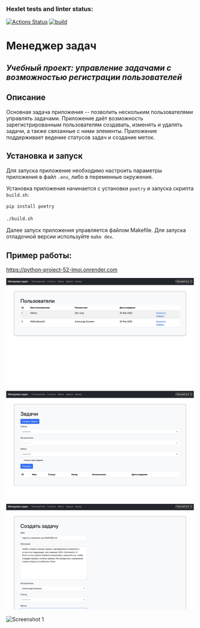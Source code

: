 ### Hexlet tests and linter status:
[![Actions Status](https://github.com/AlloKuz/python-project-52/actions/workflows/hexlet-check.yml/badge.svg)](https://github.com/AlloKuz/python-project-52/actions)
[![build](https://github.com/AlloKuz/python-project-52/actions/workflows/build.yml/badge.svg)](https://github.com/AlloKuz/python-project-52/actions/workflows/build.yml)

# Менеджер задач

## *Учебный проект: управление задачами с возможностью регистрации пользователей*

## Описание

Основная задача приложения -- позволить нескольким пользователями управлять задачами.
Приложение даёт возможность зарегистрированным пользователям создавать, изменять и удалять задачи,
а также связанные с ними элементы. Приложение поддерживает ведение статусов задач и создание меток.

## Установка и запуск

Для запуска приложение необходимо настроить параметры приложения в файл `.env`, либо в переменные окружения.

Установка приложения начинается с установки `poetry` и запуска скрипта `build.sh`:

```bash
pip install poetry

./build.sh
```

Далее запуск приложения управляется файлом Makefile. 
Для запуска отладочной версии используйте `make dev`.

## Пример работы:

https://python-project-52-lmoi.onrender.com

![Screenshot 1](.github/images/users.jpg)

![Screenshot 1](.github/images/tasks.jpg)

![Screenshot 1](.github/images/create.jpg)

![Screenshot 1](.github/images/tasks2.jpg.jpg)